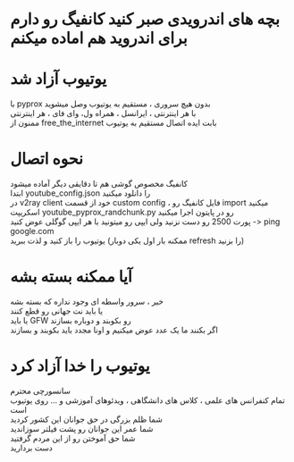 # بچه های اندرویدی صبر کنید کانفیگ رو دارم برای اندروید هم اماده میکنم
# یوتیوب آزاد شد
با pyprox بدون هیچ سروری ، مستقیم به یوتیوب وصل میشوید<br>
با هر اینترنتی ، ایرانسل ، همراه ول، وای فای ، هر اینترنتی<br>
ممنون از free_the_internet بابت ایده اتصال مستقیم به یوتیوب<br>

# نحوه اتصال
کانفیگ مخصوص گوشی هم تا دقایقی دیگر آماده میشود<br>
ابتدا  youtube_config.json را دانلود میکنید<br>
در v2ray client خود از قسمت custom config ، فایل کانفیگ رو import میکنید<br> 
اسکریپت youtube_pyprox_randchunk.py رو در پایتون اجرا میکنید<br> 
پورت 2500 رو دست نزنید ولی ایپی رو میتونید با هر ایپی گوگلی عوض کنید -> ping google.com <br> 
یوتیوب را باز کنید و لذت ببرید (ممکنه بار اول یکی دوبار refresh را بزنید)<br>

# آیا ممکنه بسته بشه
خیر ، سرور واسطه ای وجود نداره که بسته بشه<br>
یا باید نت جهانی رو قطع کنند<br>
یا باید GFW رو بکوبند و دوباره بسازند<br>
اگر بکنند ما یک عدد عوض میکنیم و اونا مجدد باید بکوبند و بسازند<br>


# یوتیوب را خدا آزاد کرد
سانسورچی محترم<br>
تمام کنفرانس های علمی ، کلاس های دانشگاهی ، ویدئوهای آموزشی و ... روی یوتیوب است<br>
شما ظلم بزرگی در حق جوانان این کشور کردید<br>
شما عمر این جوانان رو پشت فیلتر سوزاندید<br>
شما حق آموختن رو از این مردم گرفتید<br>
دست بردارید<br>





